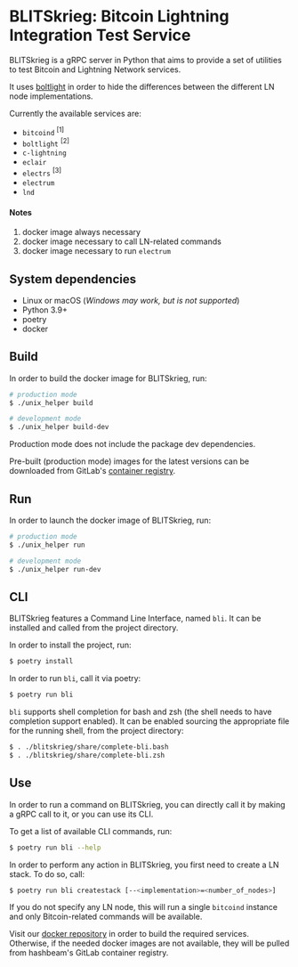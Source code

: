 # BLITSkrieg: Bitcoin Lightning Integration Test Service

BLITSkrieg is a gRPC server in Python that aims to provide a set of utilities
to test Bitcoin and Lightning Network services.

It uses [boltlight](https://gitlab.com/hashbeam/boltlight) in order to hide
the differences between the different LN node implementations.

Currently the available services are:
* `bitcoind` <sup>[1]</sup>
* `boltlight` <sup>[2]</sup>
* `c-lightning`
* `eclair`
* `electrs` <sup>[3]</sup>
* `electrum`
* `lnd`

#### Notes

1. docker image always necessary
2. docker image necessary to call LN-related commands
3. docker image necessary to run `electrum`

## System dependencies

- Linux or macOS (_Windows may work, but is not supported_)
- Python 3.9+
- poetry
- docker

## Build

In order to build the docker image for BLITSkrieg, run:
```bash
# production mode
$ ./unix_helper build

# development mode
$ ./unix_helper build-dev
```

Production mode does not include the package dev dependencies.

Pre-built (production mode) images for the latest versions can be downloaded
from GitLab's [container
registry](https://gitlab.com/hashbeam/blitskrieg/container_registry).

## Run

In order to launch the docker image of BLITSkrieg, run:
```bash
# production mode
$ ./unix_helper run

# development mode
$ ./unix_helper run-dev
```

## CLI

BLITSkrieg features a Command Line Interface, named `bli`. It can be installed
and called from the project directory.

In order to install the project, run:
```bash
$ poetry install
```

In order to run `bli`, call it via poetry:
```bash
$ poetry run bli
```

`bli` supports shell completion for bash and zsh (the shell needs to have
completion support enabled). It can be enabled sourcing the appropriate file
for the running shell, from the project directory:
```bash
$ . ./blitskrieg/share/complete-bli.bash
$ . ./blitskrieg/share/complete-bli.zsh
```

## Use

In order to run a command on BLITSkrieg, you can directly call it by making
a gRPC call to it, or you can use its CLI.

To get a list of available CLI commands, run:
```bash
$ poetry run bli --help
```

In order to perform any action in BLITSkrieg, you first need to create a LN
stack. To do so, call:
```bash
$ poetry run bli createstack [--<implementation>=<number_of_nodes>]
```

If you do not specify any LN node, this will run a single `bitcoind` instance
and only Bitcoin-related commands will be available.

Visit our [docker repository](https://gitlab.com/hashbeam/docker) in
order to build the required services.
Otherwise, if the needed docker images are not available, they will be pulled
from hashbeam's GitLab container registry.
